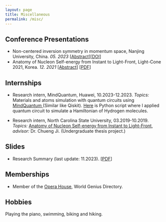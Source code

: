 ```yaml
---
layout: page
title: Miscellaneous
permalink: /misc/
---
```

## Conference Presentations
- Non-centered inversion symmetry in momentum space, Nanjing University, China. *05. 2023* [[Abstract](/ResearchHighlights/#noncenter)][[DOI](https://dx.doi.org/10.12351/ks.2310.1276)]
- Anatomy of Nucleon Self-energy from Instant to Light-Front, Light-Cone 2021, Korea. *12. 2021* [[Abstract](https://indico.cern.ch/event/938795/contributions/4605279/)]
[[PDF](https://indico.cern.ch/event/938795/contributions/4605279/attachments/2357412/4023279/BinbinLiu_talk_LC2021.pdf)]

## Internships
- Research intern, MindQuantum, Huawei, 10.2023-12.2023. *Topics:* Materials and atoms simulation with quantum circuits using [MindQuantum ](https://gitee.com/mindspore/mindquantum) (Similar like Qiskit). [Here](https://github.com/LIU-Binbin/mindquantum/blob/education/homework/Leo/homework_BinbinLIU.ipynb) is Python script where I applied quantum circuit to simulate a Hamiltonian of Hydrogen molecules.

- Research intern, North Carolina State University, 03.2019-10.2019. *Topics:* [Anatomy of Nucleon Self-energy from Instant to Light-Front](https://crjiresearchgroup.wordpress.ncsu.edu/group-meetings/archives-liu-binbin/), *advisor:* Dr. Chueng Ji. (Undergraduate thesis project.)

## Slides
- Research Summary (last update: 11.2023). [[PDF](/assets/presentations/Research_proj.pdf)] <br />

## Memberships
- Member of the [Opera House](https://www.iqsociety.org/win/societies/opera-house/), World Genius Directory. <br />

## Hobbies
Playing the piano, swimming, biking and hiking. <br />
